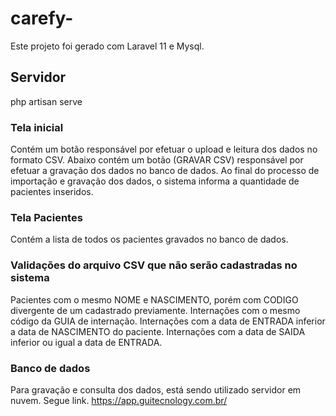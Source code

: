 # carefy-

Este projeto foi gerado com Laravel 11 e Mysql.

## Servidor

php artisan serve

### Tela inicial

Contém um botão responsável por efetuar o upload e leitura dos dados no formato CSV.
Abaixo contém um botão (GRAVAR CSV) responsável por efetuar a gravação dos dados no banco de dados.
Ao final do processo de importação e gravação dos dados, o sistema informa a quantidade de pacientes inseridos.

### Tela Pacientes

Contém a lista de todos os pacientes gravados no banco de dados.

### Validações do arquivo CSV que não serão cadastradas no sistema

Pacientes com o mesmo NOME e NASCIMENTO, porém com CODIGO divergente de um cadastrado previamente.
Internações com o mesmo código da GUIA de internação.
Internações com a data de ENTRADA inferior a data de NASCIMENTO do paciente.
Internações com a data de SAIDA inferior ou igual a data de ENTRADA.

### Banco de dados

Para gravação e consulta dos dados, está sendo utilizado servidor em nuvem. Segue link.
https://app.guitecnology.com.br/
